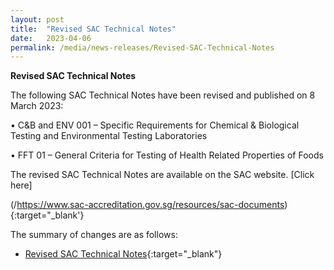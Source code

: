 ```yaml
---
layout: post
title:  "Revised SAC Technical Notes"
date:   2023-04-06
permalink: /media/news-releases/Revised-SAC-Technical-Notes
---
```


**Revised SAC Technical Notes**

The following SAC Technical Notes have been revised and published on 8 March 2023:

  •	C&B and ENV 001 – Specific Requirements for Chemical & Biological Testing and Environmental Testing Laboratories
  
  •	FFT 01 – General Criteria for Testing of Health Related Properties of Foods

The revised SAC Technical Notes are available on the SAC website.  [Click here]

(/https://www.sac-accreditation.gov.sg/resources/sac-documents){:target="_blank'}


The summary of changes are as follows: 

* [Revised SAC Technical Notes](/files/documents/revised-sac-technical-notes.pdf){:target="_blank"}

